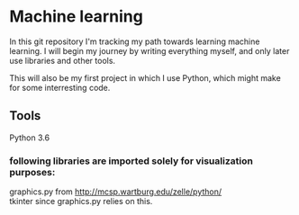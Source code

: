 # Machine learning
In this git repository I'm tracking my path towards learning machine learning.
I will begin my journey by writing everything myself, and only later use libraries and other tools.

This will also be my first project in which I use Python, which might make for some interresting code.

## Tools
Python 3.6

### following libraries are imported solely for visualization purposes:
graphics.py from http://mcsp.wartburg.edu/zelle/python/  
tkinter since graphics.py relies on this.